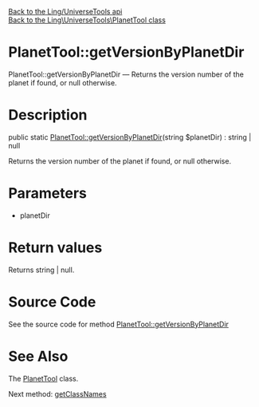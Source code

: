 [Back to the Ling/UniverseTools api](https://github.com/lingtalfi/UniverseTools/blob/master/doc/api/Ling/UniverseTools.md)<br>
[Back to the Ling\UniverseTools\PlanetTool class](https://github.com/lingtalfi/UniverseTools/blob/master/doc/api/Ling/UniverseTools/PlanetTool.md)


PlanetTool::getVersionByPlanetDir
================



PlanetTool::getVersionByPlanetDir — Returns the version number of the planet if found, or null otherwise.




Description
================


public static [PlanetTool::getVersionByPlanetDir](https://github.com/lingtalfi/UniverseTools/blob/master/doc/api/Ling/UniverseTools/PlanetTool/getVersionByPlanetDir.md)(string $planetDir) : string | null




Returns the version number of the planet if found, or null otherwise.




Parameters
================


- planetDir

    


Return values
================

Returns string | null.








Source Code
===========
See the source code for method [PlanetTool::getVersionByPlanetDir](https://github.com/lingtalfi/UniverseTools/blob/master/PlanetTool.php#L28-L40)


See Also
================

The [PlanetTool](https://github.com/lingtalfi/UniverseTools/blob/master/doc/api/Ling/UniverseTools/PlanetTool.md) class.

Next method: [getClassNames](https://github.com/lingtalfi/UniverseTools/blob/master/doc/api/Ling/UniverseTools/PlanetTool/getClassNames.md)<br>

